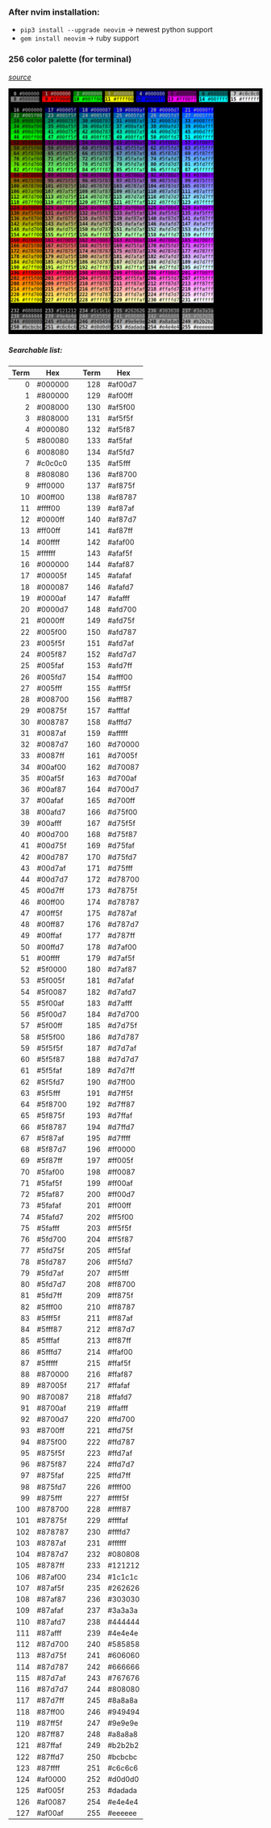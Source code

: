 ### After nvim installation:
- `pip3 install --upgrade neovim` -> newest python support
- `gem install neovim` -> ruby support

### 256 color palette (for terminal)
*[source](http://www.calmar.ws/vim/256-xterm-24bit-rgb-color-chart.html)*

![](https://github.com/dominikduda/config_files/blob/master/256_color_palette.png)

##### Searchable list:

|Term|Hex    ||Term|Hex    |
|---:|-------|---|---:|-------|
|0   |#000000||128 |#af00d7|
|1   |#800000||129 |#af00ff|
|2   |#008000||130 |#af5f00|
|3   |#808000||131 |#af5f5f|
|4   |#000080||132 |#af5f87|
|5   |#800080||133 |#af5faf|
|6   |#008080||134 |#af5fd7|
|7   |#c0c0c0||135 |#af5fff|
|8   |#808080||136 |#af8700|
|9   |#ff0000||137 |#af875f|
|10  |#00ff00||138 |#af8787|
|11  |#ffff00||139 |#af87af|
|12  |#0000ff||140 |#af87d7|
|13  |#ff00ff||141 |#af87ff|
|14  |#00ffff||142 |#afaf00|
|15  |#ffffff||143 |#afaf5f|
|16  |#000000||144 |#afaf87|
|17  |#00005f||145 |#afafaf|
|18  |#000087||146 |#afafd7|
|19  |#0000af||147 |#afafff|
|20  |#0000d7||148 |#afd700|
|21  |#0000ff||149 |#afd75f|
|22  |#005f00||150 |#afd787|
|23  |#005f5f||151 |#afd7af|
|24  |#005f87||152 |#afd7d7|
|25  |#005faf||153 |#afd7ff|
|26  |#005fd7||154 |#afff00|
|27  |#005fff||155 |#afff5f|
|28  |#008700||156 |#afff87|
|29  |#00875f||157 |#afffaf|
|30  |#008787||158 |#afffd7|
|31  |#0087af||159 |#afffff|
|32  |#0087d7||160 |#d70000|
|33  |#0087ff||161 |#d7005f|
|34  |#00af00||162 |#d70087|
|35  |#00af5f||163 |#d700af|
|36  |#00af87||164 |#d700d7|
|37  |#00afaf||165 |#d700ff|
|38  |#00afd7||166 |#d75f00|
|39  |#00afff||167 |#d75f5f|
|40  |#00d700||168 |#d75f87|
|41  |#00d75f||169 |#d75faf|
|42  |#00d787||170 |#d75fd7|
|43  |#00d7af||171 |#d75fff|
|44  |#00d7d7||172 |#d78700|
|45  |#00d7ff||173 |#d7875f|
|46  |#00ff00||174 |#d78787|
|47  |#00ff5f||175 |#d787af|
|48  |#00ff87||176 |#d787d7|
|49  |#00ffaf||177 |#d787ff|
|50  |#00ffd7||178 |#d7af00|
|51  |#00ffff||179 |#d7af5f|
|52  |#5f0000||180 |#d7af87|
|53  |#5f005f||181 |#d7afaf|
|54  |#5f0087||182 |#d7afd7|
|55  |#5f00af||183 |#d7afff|
|56  |#5f00d7||184 |#d7d700|
|57  |#5f00ff||185 |#d7d75f|
|58  |#5f5f00||186 |#d7d787|
|59  |#5f5f5f||187 |#d7d7af|
|60  |#5f5f87||188 |#d7d7d7|
|61  |#5f5faf||189 |#d7d7ff|
|62  |#5f5fd7||190 |#d7ff00|
|63  |#5f5fff||191 |#d7ff5f|
|64  |#5f8700||192 |#d7ff87|
|65  |#5f875f||193 |#d7ffaf|
|66  |#5f8787||194 |#d7ffd7|
|67  |#5f87af||195 |#d7ffff|
|68  |#5f87d7||196 |#ff0000|
|69  |#5f87ff||197 |#ff005f|
|70  |#5faf00||198 |#ff0087|
|71  |#5faf5f||199 |#ff00af|
|72  |#5faf87||200 |#ff00d7|
|73  |#5fafaf||201 |#ff00ff|
|74  |#5fafd7||202 |#ff5f00|
|75  |#5fafff||203 |#ff5f5f|
|76  |#5fd700||204 |#ff5f87|
|77  |#5fd75f||205 |#ff5faf|
|78  |#5fd787||206 |#ff5fd7|
|79  |#5fd7af||207 |#ff5fff|
|80  |#5fd7d7||208 |#ff8700|
|81  |#5fd7ff||209 |#ff875f|
|82  |#5fff00||210 |#ff8787|
|83  |#5fff5f||211 |#ff87af|
|84  |#5fff87||212 |#ff87d7|
|85  |#5fffaf||213 |#ff87ff|
|86  |#5fffd7||214 |#ffaf00|
|87  |#5fffff||215 |#ffaf5f|
|88  |#870000||216 |#ffaf87|
|89  |#87005f||217 |#ffafaf|
|90  |#870087||218 |#ffafd7|
|91  |#8700af||219 |#ffafff|
|92  |#8700d7||220 |#ffd700|
|93  |#8700ff||221 |#ffd75f|
|94  |#875f00||222 |#ffd787|
|95  |#875f5f||223 |#ffd7af|
|96  |#875f87||224 |#ffd7d7|
|97  |#875faf||225 |#ffd7ff|
|98  |#875fd7||226 |#ffff00|
|99  |#875fff||227 |#ffff5f|
|100 |#878700||228 |#ffff87|
|101 |#87875f||229 |#ffffaf|
|102 |#878787||230 |#ffffd7|
|103 |#8787af||231 |#ffffff|
|104 |#8787d7||232 |#080808|
|105 |#8787ff||233 |#121212|
|106 |#87af00||234 |#1c1c1c|
|107 |#87af5f||235 |#262626|
|108 |#87af87||236 |#303030|
|109 |#87afaf||237 |#3a3a3a|
|110 |#87afd7||238 |#444444|
|111 |#87afff||239 |#4e4e4e|
|112 |#87d700||240 |#585858|
|113 |#87d75f||241 |#606060|
|114 |#87d787||242 |#666666|
|115 |#87d7af||243 |#767676|
|116 |#87d7d7||244 |#808080|
|117 |#87d7ff||245 |#8a8a8a|
|118 |#87ff00||246 |#949494|
|119 |#87ff5f||247 |#9e9e9e|
|120 |#87ff87||248 |#a8a8a8|
|121 |#87ffaf||249 |#b2b2b2|
|122 |#87ffd7||250 |#bcbcbc|
|123 |#87ffff||251 |#c6c6c6|
|124 |#af0000||252 |#d0d0d0|
|125 |#af005f||253 |#dadada|
|126 |#af0087||254 |#e4e4e4|
|127 |#af00af||255 |#eeeeee|

